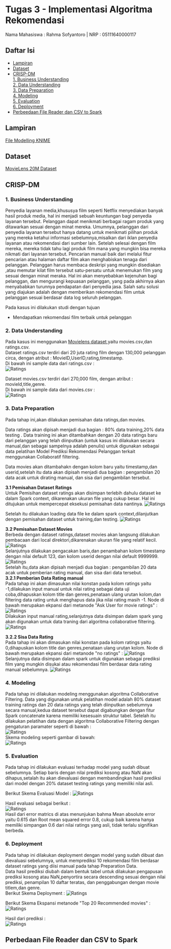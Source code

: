 # Tugas 3 - Implementasi Algoritma Rekomendasi
Nama Mahasiswa : Rahma Sofyantoro | NRP : 05111640000117  


## Daftar Isi  
- [Lampiran](#Lampiran)   
- [Dataset](#Dataset)   
- [CRISP-DM](#CRISP-DM)   
   [1. Business Understanding](#1-business-understanding)   
   [2. Data Understanding](#2-data-understanding)   
   [3. Data Preparation](#3-data-preparation)   
   [4. Modeling](#4-modeling)   
   [5. Evaluation](#5-evaluation)   
   [6. Deployment](#6-Deployment)   
- [Perbeedaan File Reader dan CSV to Spark ](#Perbedaan-File-Reader-dan-CSV-to-Spark)   

## Lampiran
[File Modelling KNIME](https://hub.knime.com/knime/spaces/Examples/latest/10_Big_Data/02_Spark_Executor/10_Recommendation_Engine_w_Spark_Collaborative_Filtering)

## Dataset
[MovieLens 20M Dataset](https://grouplens.org/datasets/movielens) 

## CRISP-DM
### 1. Business Understanding
Penyedia layanan media,khususya film seperti Netflix menyediakan banyak hasil produk media, hal ini menjadi sebuah keuntungan bagi penyedia layanan tersebut. 
Pelanggan dapat menikmati berbagai ragam produk yang ditawarkan sesuai dengan minat mereka.
Umumnya, pelanggan dari penyedia layanan tersebut hanya datang untuk menikmati pilihan 
produk yang mereka ketahui informasi sebelumnya,misalkan dari iklan penyedia layanan
atau rekomendasi dari sumber lain. Setelah selesai dengan film mereka, 
mereka tidak tahu lagi produk film mana yang mungkin bisa mereka nikmati dari layanan tersebut. 
Pencarian manual baik dari melalui fitur pencarian atau halaman daftar film 
akan menghabiskan tenaga dari pelanggan. Pelanggan harus membaca deskripi 
yang mungkin disediakan ,atau memutar kilat film tersebut satu-persatu untuk menemukan film yang
sesuai dengan minat meraka. Hal ini akan menyebabkan kejenuhan bagi pelanggan, 
dan mengurangi kepuasan pelanggan, yang pada akhirnya akan menyababkan turunnya pendapatan dari penyedia jasa. Salah satu solusi yang diajukan adalah dengan memberikan rekomendasi 
film untuk pelanggan sesuai berdasar data log seluruh pelanggan.
 
 Pada kasus ini dilakukan studi dengan tujuan
 - Mendapatkan rekomendasi film terbaik untuk pelanggan
 
### 2. Data Understanding
Pada kasus ini menggunakan [Movielens dataset](https://grouplens.org/datasets/movielens/),yaitu movies.csv,dan ratings.csv.   
Dataset ratings.csv terdiri dari 20 juta rating film dengan 130,000 pelanggan circa,
dengan atribut : MovieID,UserID,rating,timestamp.    
Di bawah ini sample data dari ratings.csv :   
![Ratings](assets/2.2.JPG)   
   
Dataset movies.csv terdiri dari 270,000 film, dengan atribut : movieId,title,genre.   
Di bawah ini sample data dari movies.csv :   
![Ratings](assets/2.1.JPG)   

### 3. Data Preparation
Pada tahap ini,akan dilakukan pemisahan data ratings,dan movies.   
   
Data ratings akan dipisah menjadi dua bagian : 80% data training,20% data testing
. Data training ini akan ditambahkan dengan 20 data ratings baru dari pelanggan yang telah diinputkan (untuk kasus ini dilakukan secara manual,dan sebagai sampelnya adalah penulis) untuk digunakan sebagai data pelatihan Model Prediksi Rekomendasi Pelanggan terkait menggunakan Collaboratif filtering.   
   
Data movies akan ditambahakn dengan kolom baru yaitu timestamp,dan userid,setelah itu
data akan dipisah menjadi dua bagian : pengambilan 20 data acak untuk dirating manual, dan sisa dari pengambilan tersebut.
    
**3.1 Pemisahan Dataset Ratings**   
Untuk Pemisihan dataset ratings akan disimpan terlebih dahulu dataset ke dalam Spark context, dikarenakan ukuran file yang cukup besar. Hal ini ditujukan untuk mempercepat eksekusi pemisahan data nantinya.
![Ratings](assets/3.1.1.gif)   

Setelah itu dilakukan loading data file ke dalam spark context,dilanjutkan dengan pemisahan dataset untuk training,dan testing.
![Ratings](assets/3.1.2.gif)   

**3.2 Pemisahan Dataset Movies**   
Berbeda dengan dataset ratings,dataset movies akan langsung dilakukan pembacaan dari local direktori,dikarenakan ukuran file yang relatif kecil. 
![Ratings](assets/3.2.1.gif)   
Selanjutnya dilakukan pengacakan baris,dan penambahan kolom timestamp dengan nilai default 123, dan kolom userid dengan nilai default 9999999.
![Ratings](assets/3.2.2.gif)   
Setelah itu,data akan dipisah menjadi dua bagian : pengambilan 20 data acak untuk pemberian rating manual, dan sisa dari data tersebut.   
**3.2.1 Pemberian Data Rating manual**   
Pada tahap ini akan dimasukan nilai konstan pada kolom ratings yaitu -1,dilakukan input manual untuk nilai rating sebagai data uji coba,dihapuskan kolom title dan genres,penataan ulang urutan kolom,dan filtering data rating untuk menghapus data jika nilai rating masih -1.
Node di bawah merupakan ekpansi dari metanode "Ask User for movie ratings" :
![Ratings](assets/3.2.1.1.JPG)   
Dilakukan input manual rating,selanjutnya data disimpan dalam spark yang akan digunakan untuk data traning dari algoritma collaborative filtering.
![Ratings](assets/3.2.1.2.gif)   
   
**3.2.2 Sisa Data Rating**   
Pada tahap ini akan dimasukan nilai konstan pada kolom ratings yaitu 0,dihapuskan kolom title dan genres,penataan ulang urutan kolom. Node di bawah merupakan ekpansi dari metanode "no ratings" :
![Ratings](assets/3.2.2.1.JPG)   
Selanjutnya data disimpan dalam spark untuk digunakan sebagai prediksi film yang mungkin disukai atau rekomendasi film berdasar data rating manual sebelumnya.
![Ratings](assets/3.2.2.2.gif)   

### 4. Modeling
Pada tahap ini dilakukan modeling menggunakan algoritma Collaborative Filtering.
Data yang digunakan untuk pelatihan model adalah 80% dataset training ratings dan 20 data ratings yang telah diinputkan sebelumnya secara manual,kedua dataset tersebut dapat digabungkan dengan fitur Spark concatenate karena memiliki kesesuain struktur tabel.
Setelah itu dilakukan pelatihan data dengan algoritma Collaborative Filtering dengan pengaturan paramater seperti di bawah :   
![Ratings](assets/4.1.JPG)   
Skema modeling seperti gambar di bawah:   
![Ratings](assets/4.2.JPG)   

### 5. Evaluation  
Pada tahap ini dilakukan evaluasi terhadap model yang sudah dibuat sebelumnya.
Setiap baris dengan nilai prediksi kosong atau NaN akan dihapus,setalah itu akan dievaluasi dengan membandingkan hasil prediksi dari model dengan 20% dataset testing ratings yang memiliki nilai asli.   

Berikut Skema Evaluasi Model :
![Ratings](assets/5.1.JPG)   
   
Hasil evaluasi sebagai berikut :   
![Ratings](assets/5.2.JPG)   
Hasil dari error matrics di atas menunjukan bahma Mean absolute error yaitu 0.615 dan Root mean squared error 0.8, cukup baik karena hanya memiliki simpangan 0.6 dari nilai ratings yang asli, tidak terlalu signifikan berbeda.
### 6. Deployment  
Pada tahap ini dilakukan deployment dengan model yang sudah dibuat dan dievaluasi sebelumnya, untuk memprediksi 10 rekomendasi film berdasar dataset ratings yang diisi manual pada tahap Preparation Data.   
Data hasil prediksi diubah dalam bentuk tabel untuk dilakukan pengapusan prediksi kosong atau NaN,penyortira secara descending sesuai dengan nilai prediksi, penampilan 10 daftar teratas,
dan penggabungan dengan movie titlem,dan genre.   
Berikut Skema Deployment :
![Ratings](assets/6.1.JPG)   
   
Berikut Skema Ekspansi metanode "Top 20 Recommended movies" :
![Ratings](assets/6.2.JPG)   

Hasil dari prediksi :   
![Ratings](assets/6.3.gif)   

## Perbedaan File Reader dan CSV to Spark   

## 
